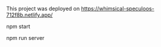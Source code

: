 This project was deployed on https://whimsical-speculoos-712f8b.netlify.app/

npm start

npm run server
